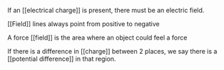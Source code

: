 If an [[electrical charge]] is present, there must be an electric field.

[[Field]] lines always point from positive to negative

A force [[field]] is the area where an object could feel a force

If there is a difference in [[charge]] between 2 places, we say there is a [[potential difference]] in that region.
